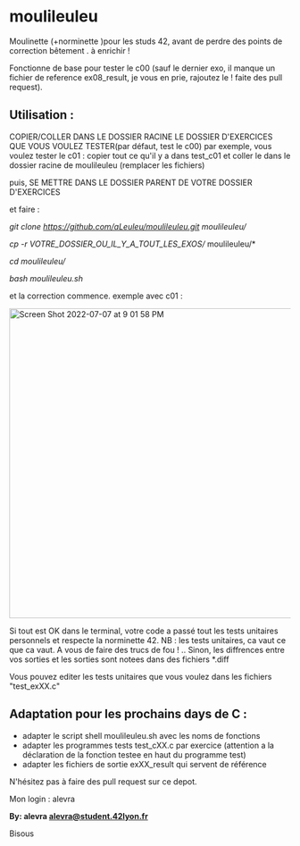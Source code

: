 # moulileuleu

Moulinette (+norminette )pour les studs 42, avant de perdre des points de correction bêtement . à enrichir !

Fonctionne de base pour tester le c00 (sauf le dernier exo, il manque un fichier de reference ex08_result, je vous en prie, rajoutez le ! faite des pull request).

## Utilisation :
COPIER/COLLER DANS LE DOSSIER RACINE LE DOSSIER D'EXERCICES QUE VOUS VOULEZ TESTER(par défaut, test le c00)
par exemple, vous voulez tester le c01 : copier tout ce qu'il y a dans test_c01 et coller le dans le dossier racine de moulileuleu (remplacer les fichiers)

puis, SE METTRE DANS LE DOSSIER PARENT DE VOTRE DOSSIER D'EXERCICES

et faire :

*git clone https://github.com/aLeuleu/moulileuleu.git moulileuleu/*

*cp -r VOTRE_DOSSIER_OU_IL_Y_A_TOUT_LES_EXOS/* moulileuleu/*

*cd moulileuleu/*

*bash moulileuleu.sh*


et la correction commence.
exemple avec c01 :

<img width="555" alt="Screen Shot 2022-07-07 at 9 01 58 PM" src="https://user-images.githubusercontent.com/97832618/177855476-4d014f01-4fd3-4fd5-ba74-f48aac141e05.png">




Si tout est OK dans le terminal, votre code a passé tout les tests unitaires personnels et respecte la norminette 42.
NB : les tests unitaires, ca vaut ce que ca vaut. A vous de faire des trucs de fou ! .. 
Sinon, les diffrences entre vos sorties et les sorties sont notees dans des fichiers *.diff

Vous pouvez editer les tests unitaires que vous voulez dans les fichiers "test_exXX.c"

## Adaptation pour les prochains days de C : 
- adapter le script shell moulileuleu.sh avec les noms de fonctions
- adapter les programmes tests test_cXX.c par exercice (attention a la déclaration de la fonction testee en haut du programme test)
- adapter les fichiers de sortie exXX_result qui servent de référence

N'hésitez pas à faire des pull request sur ce depot.

Mon login : alevra

**By: alevra <alevra@student.42lyon.fr>**


Bisous
